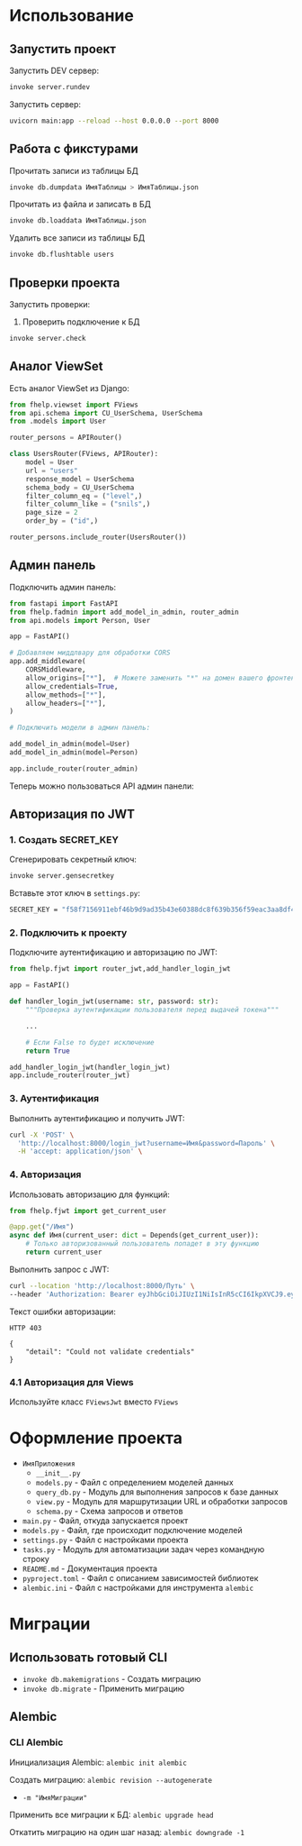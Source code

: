 # Использование

## Запустить проект

Запустить DEV сервер:

```bash
invoke server.rundev
```

Запустить сервер:

```bash
uvicorn main:app --reload --host 0.0.0.0 --port 8000
```

## Работа с фикстурами

Прочитать записи из таблицы БД

```bash
invoke db.dumpdata ИмяТаблицы > ИмяТаблицы.json
```

Прочитать из файла и записать в БД

```bash
invoke db.loaddata ИмяТаблицы.json
```

Удалить все записи из таблицы БД

```bash
invoke db.flushtable users
```

## Проверки проекта

Запустить проверки:

1. Проверить подключение к БД

```bash
invoke server.check
```

## Аналог ViewSet

Есть аналог ViewSet из Django:

```python
from fhelp.viewset import FViews
from api.schema import CU_UserSchema, UserSchema
from .models import User

router_persons = APIRouter()

class UsersRouter(FViews, APIRouter):
    model = User
    url = "users"
    response_model = UserSchema
    schema_body = CU_UserSchema
    filter_column_eq = ("level",)
    filter_column_like = ("snils",)
    page_size = 2
    order_by = ("id",)

router_persons.include_router(UsersRouter())
```

## Админ панель

Подключить админ панель:

```python
from fastapi import FastAPI
from fhelp.fadmin import add_model_in_admin, router_admin
from api.models import Person, User

app = FastAPI()

# Добавляем миддлвару для обработки CORS
app.add_middleware(
    CORSMiddleware,
    allow_origins=["*"],  # Можете заменить "*" на домен вашего фронтенда
    allow_credentials=True,
    allow_methods=["*"],
    allow_headers=["*"],
)

# Подключить модели в админ панель:

add_model_in_admin(model=User)
add_model_in_admin(model=Person)

app.include_router(router_admin)
```

Теперь можно пользоваться API админ панели:

## Авторизация по JWT

### 1. Создать SECRET_KEY

Сгенерировать секретный ключ:

```bash
invoke server.gensecretkey
```

Вставьте этот ключ в `settings.py`:

```bash
SECRET_KEY = "f58f7156911ebf46b9d9ad35b43e60388dc8f639b356f59eac3aa8df45290d47"
```

### 2. Подключить к проекту

Подключите аутентификацию и авторизацию по JWT:

```python
from fhelp.fjwt import router_jwt,add_handler_login_jwt

app = FastAPI()

def handler_login_jwt(username: str, password: str):
    """Проверка аутентификации пользователя перед выдачей токена"""

    ...

    # Если False то будет исключение
    return True

add_handler_login_jwt(handler_login_jwt)
app.include_router(router_jwt)
```

### 3. Аутентификация

Выполнить аутентификацию и получить JWT:

```bash
curl -X 'POST' \
  'http://localhost:8000/login_jwt?username=Имя&password=Пароль' \
  -H 'accept: application/json' \
```

### 4. Авторизация

Использовать авторизацию для функций:

```python
from fhelp.fjwt import get_current_user

@app.get("/Имя")
async def Имя(current_user: dict = Depends(get_current_user)):
    # Только авторизованный пользователь попадет в эту функцию
    return current_user
```

Выполнить запрос с JWT:

```bash
curl --location 'http://localhost:8000/Путь' \
--header 'Authorization: Bearer eyJhbGciOiJIUzI1NiIsInR5cCI6IkpXVCJ9.eyJzdWIiOiJkMTIzMTIzIiwiZXhwIjoxNjk5MjAyNzc4fQ.xv5G6e3HUS3rahvdYFwCzx7rK5cNplOFmbe4RQw5xig'
```

Текст ошибки авторизации:

```http
HTTP 403

{
    "detail": "Could not validate credentials"
}
```

### 4.1 Авторизация для Views

Используйте класс `FViewsJwt` вместо `FViews`

# Оформление проекта

-   `ИмяПриложения`
    -   `__init__.py`
    -   `models.py` - Файл с определением моделей данных
    -   `query_db.py` - Модуль для выполнения запросов к базе данных
    -   `view.py` - Модуль для маршрутизации URL и обработки запросов
    -   `schema.py` - Схема запросов и ответов
-   `main.py` - Файл, откуда запускается проект
-   `models.py` - Файл, где происходит подключение моделей
-   `settings.py` - Файл с настройками проекта
-   `tasks.py` - Модуль для автоматизации задач через командную строку
-   `README.md` - Документация проекта
-   `pyproject.toml` - Файл с описанием зависимостей библиотек
-   `alembic.ini` - Файл с настройками для инструмента `alembic`

# Миграции

## Использовать готовый CLI

-   `invoke db.makemigrations` - Создать миграцию
-   `invoke db.migrate` - Применить миграцию

## Alembic

### CLI Alembic

Инициализация Alembic: `alembic init alembic`

Создать миграцию: `alembic revision --autogenerate`

-   `-m "ИмяМиграции"`

Применить все миграции к БД: `alembic upgrade head`

Откатить миграцию на один шаг назад: `alembic downgrade -1`
